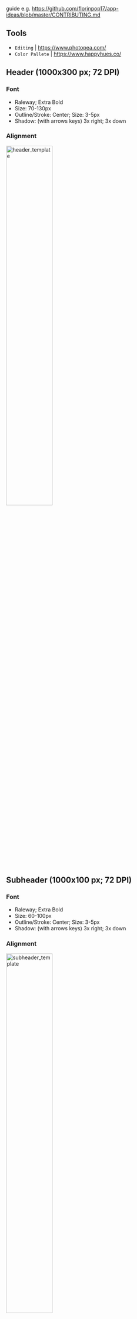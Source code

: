 guide e.g. https://github.com/florinpop17/app-ideas/blob/master/CONTRIBUTING.md
## Tools
- `Editing` | https://www.photopea.com/
- `Color Pallete` | https://www.happyhues.co/

## Header (1000x300 px; 72 DPI)
### Font
- Raleway; Extra Bold
- Size: 70-130px
- Outline/Stroke: Center; Size: 3-5px
- Shadow: (with arrows keys) 3x right; 3x down
### Alignment
<img alt="header_template" width="50%" src="https://github.com/mrslima/makeourliveseasieragain/blob/main/CONTRIBUTING_GUIDE/header_template.jpg">

## Subheader (1000x100 px; 72 DPI)
### Font
- Raleway; Extra Bold
- Size: 60-100px
- Outline/Stroke: Center; Size: 3-5px
- Shadow: (with arrows keys) 3x right; 3x down
### Alignment
<img alt="subheader_template" width="50%" src="https://github.com/mrslima/makeourliveseasieragain/blob/main/CONTRIBUTING_GUIDE/subheader_template.jpg">


## Formatting
- Header/Subheader:
  - File naming: ("-" for space; "_" for category) i.e. `learn_header.jpg` | `hello-world_subheader.jpg`;
  - File embedding: `<img alt="" src"">` | If you are a beginner, see this code and take a look at "Alignment".
- Issue TODO
- General Contents TODO
